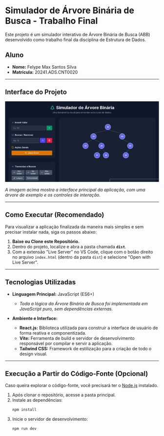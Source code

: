 # Simulador de Árvore Binária de Busca - Trabalho Final

Este projeto é um simulador interativo de Árvore Binária de Busca (ABB) desenvolvido como trabalho final da disciplina de Estrutura de Dados.

## Aluno
- **Nome:** Felype Max Santos Silva
- **Matrícula:** 20241.ADS.CNT0020

---

## Interface do Projeto

![Demonstração da Interface](telainicial.png)

*A imagem acima mostra a interface principal da aplicação, com uma árvore de exemplo e os controles de interação.*


---

## Como Executar (Recomendado)

Para visualizar a aplicação finalizada da maneira mais simples e sem precisar instalar nada, siga os passos abaixo:

1.  **Baixe ou Clone este Repositório.**
2.  Dentro do projeto, localize e abra a pasta chamada **`dist`**.
3.  Com a extensão "Live Server" no VS Code, clique com o botão direito no arquivo `index.html` (dentro da pasta `dist`) e selecione "Open with Live Server".

---

## Tecnologias Utilizadas

- **Linguagem Principal:** JavaScript (ES6+)
  - *Toda a lógica da Árvore Binária de Busca foi implementada em JavaScript puro, sem dependências externas.*

- **Ambiente e Interface:**
  - **React.js:** Biblioteca utilizada para construir a interface de usuário de forma reativa e componentizada.
  - **Vite:** Ferramenta de build e servidor de desenvolvimento responsável por compilar e servir a aplicação.
  - **Tailwind CSS:** Framework de estilização para a criação de todo o design visual.

---

## Execução a Partir do Código-Fonte (Opcional)

Caso queira explorar o código-fonte, você precisará ter o [Node.js](https://nodejs.org/) instalado.

1.  Após clonar o repositório, acesse a pasta principal.
2.  Instale as dependências:
    ```bash
    npm install
    ```
3.  Inicie o servidor de desenvolvimento:
    ```bash
    npm run dev
    ```
